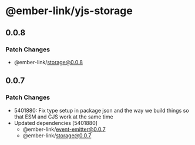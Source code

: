 # @ember-link/yjs-storage

## 0.0.8

### Patch Changes

- @ember-link/storage@0.0.8

## 0.0.7

### Patch Changes

- 5401880: Fix type setup in package json and the way we build things so that ESM and CJS work at the same time
- Updated dependencies [5401880]
  - @ember-link/event-emitter@0.0.7
  - @ember-link/storage@0.0.7
